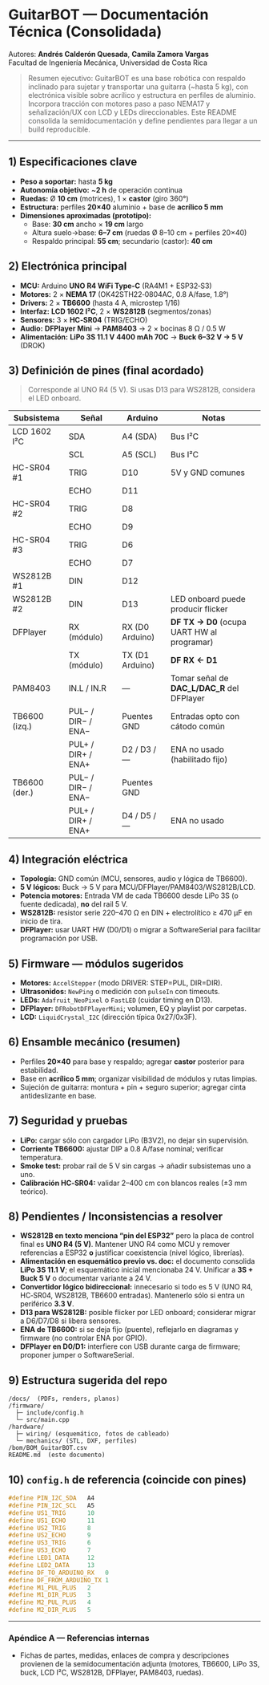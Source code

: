 # GuitarBOT — Documentación Técnica (Consolidada)
Autores: **Andrés Calderón Quesada**, **Camila Zamora Vargas**  
Facultad de Ingeniería Mecánica, Universidad de Costa Rica

> Resumen ejecutivo: GuitarBOT es una base robótica con respaldo inclinado para sujetar y transportar una guitarra (~hasta 5 kg), con electrónica visible sobre acrílico y estructura en perfiles de aluminio. Incorpora tracción con motores paso a paso NEMA17 y señalización/UX con LCD y LEDs direccionables. Este README consolida la semidocumentación y define pendientes para llegar a un build reproducible.

---

## 1) Especificaciones clave
- **Peso a soportar:** hasta **5 kg**
- **Autonomía objetivo:** ~**2 h** de operación continua
- **Ruedas:** Ø **10 cm** (motrices), 1 × **castor** (giro 360°)
- **Estructura:** perfiles **20×40** aluminio + base de **acrílico 5 mm**
- **Dimensiones aproximadas (prototipo):**
  - Base: **30 cm** ancho × **19 cm** largo
  - Altura suelo→base: **6–7 cm** (ruedas Ø 8–10 cm + perfiles 20×40)
  - Respaldo principal: **55 cm**; secundario (castor): **40 cm**

## 2) Electrónica principal
- **MCU:** Arduino **UNO R4 WiFi Type‑C** (RA4M1 + ESP32‑S3)
- **Motores:** 2 × **NEMA 17** (OK42STH22‑0804AC, 0.8 A/fase, 1.8°)
- **Drivers:** 2 × **TB6600** (hasta 4 A, microstep 1/16)
- **Interfaz:** **LCD 1602 I²C**, 2 × **WS2812B** (segmentos/zonas)
- **Sensores:** 3 × **HC‑SR04** (TRIG/ECHO)
- **Audio:** **DFPlayer Mini** → **PAM8403** → 2 × bocinas 8 Ω / 0.5 W
- **Alimentación:** **LiPo 3S 11.1 V 4400 mAh 70C** → **Buck 6–32 V → 5 V** (DROK)

## 3) Definición de pines (final acordado)
> Corresponde al UNO R4 (5 V). Si usas D13 para WS2812B, considera el LED onboard.

| Subsistema    | Señal              | Arduino                   | Notas                                               |
| ------------- | ------------------ | ------------------------- | --------------------------------------------------- |
| LCD 1602 I²C  | SDA                | A4 (SDA)                  | Bus I²C                                             |
|               | SCL                | A5 (SCL)                  | Bus I²C                                             |
| HC-SR04 #1    | TRIG               | D10                       | 5V y GND comunes                                    |
|               | ECHO               | D11                       |                                                     |
| HC-SR04 #2    | TRIG               | D8                        |                                                     |
|               | ECHO               | D9                        |                                                     |
| HC-SR04 #3    | TRIG               | D6                        |                                                     |
|               | ECHO               | D7                        |                                                     |
| WS2812B #1    | DIN                | D12                       |                                                     |
| WS2812B #2    | DIN                | D13                       | LED onboard puede producir flicker                  |
| DFPlayer      | RX (módulo)        | RX (D0 Arduino)           | **DF TX → D0** (ocupa UART HW al programar)        |
|               | TX (módulo)        | TX (D1 Arduino)           | **DF RX ← D1**                                      |
| PAM8403       | IN.L / IN.R        | —                         | Tomar señal de **DAC_L/DAC_R** del DFPlayer        |
| TB6600 (izq.) | PUL− / DIR− / ENA− | Puentes GND               | Entradas opto con cátodo común                      |
|               | PUL+ / DIR+ / ENA+ | D2 / D3 / —               | ENA no usado (habilitado fijo)                      |
| TB6600 (der.) | PUL− / DIR− / ENA− | Puentes GND               |                                                     |
|               | PUL+ / DIR+ / ENA+ | D4 / D5 / —               | ENA no usado                                        |

## 4) Integración eléctrica
- **Topología:** GND común (MCU, sensores, audio y lógica de TB6600).
- **5 V lógicos:** Buck → 5 V para MCU/DFPlayer/PAM8403/WS2812B/LCD.
- **Potencia motores:** Entrada VM de cada TB6600 desde LiPo 3S (o fuente dedicada), **no** del rail 5 V.
- **WS2812B:** resistor serie 220–470 Ω en DIN + electrolítico ≥ 470 µF en inicio de tira.
- **DFPlayer:** usar UART HW (D0/D1) o migrar a SoftwareSerial para facilitar programación por USB.

## 5) Firmware — módulos sugeridos
- **Motores:** `AccelStepper` (modo DRIVER: STEP=PUL, DIR=DIR).
- **Ultrasonidos:** `NewPing` o medición con `pulseIn` con timeouts.
- **LEDs:** `Adafruit_NeoPixel` o `FastLED` (cuidar timing en D13).
- **DFPlayer:** `DFRobotDFPlayerMini`; volumen, EQ y playlist por carpetas.
- **LCD:** `LiquidCrystal_I2C` (dirección típica 0x27/0x3F).

## 6) Ensamble mecánico (resumen)
- Perfiles **20×40** para base y respaldo; agregar **castor** posterior para estabilidad.
- Base en **acrílico 5 mm**; organizar visibilidad de módulos y rutas limpias.
- Sujeción de guitarra: montura + pin + seguro superior; agregar cinta antideslizante en base.

## 7) Seguridad y pruebas
- **LiPo:** cargar sólo con cargador LiPo (B3V2), no dejar sin supervisión.
- **Corriente TB6600:** ajustar DIP a 0.8 A/fase nominal; verificar temperatura.
- **Smoke test:** probar rail de 5 V sin cargas → añadir subsistemas uno a uno.
- **Calibración HC‑SR04:** validar 2–400 cm con blancos reales (±3 mm teórico).

## 8) Pendientes / Inconsistencias a resolver
- **WS2812B en texto menciona “pin del ESP32”** pero la placa de control final es **UNO R4 (5 V)**. Mantener UNO R4 como MCU y remover referencias a ESP32 **o** justificar coexistencia (nivel lógico, librerías).
- **Alimentación en esquemático previo vs. doc:** el documento consolida **LiPo 3S 11.1 V**; el esquemático inicial mencionaba 24 V. Unificar a **3S + Buck 5 V** o documentar variante a 24 V.
- **Convertidor lógico bidireccional:** innecesario si todo es 5 V (UNO R4, HC‑SR04, WS2812B, TB6600 entradas). Mantenerlo sólo si entra un periférico **3.3 V**.
- **D13 para WS2812B:** posible flicker por LED onboard; considerar migrar a D6/D7/D8 si libera sensores.
- **ENA de TB6600:** si se deja fijo (puente), reflejarlo en diagramas y firmware (no controlar ENA por GPIO).
- **DFPlayer en D0/D1:** interfiere con USB durante carga de firmware; proponer jumper o SoftwareSerial.

## 9) Estructura sugerida del repo
```
/docs/  (PDFs, renders, planos)
/firmware/
  ├─ include/config.h
  └─ src/main.cpp
/hardware/
  ├─ wiring/ (esquemático, fotos de cableado)
  └─ mechanics/ (STL, DXF, perfiles)
/bom/BOM_GuitarBOT.csv
README.md  (este documento)
```

## 10) `config.h` de referencia (coincide con pines)
```cpp
#define PIN_I2C_SDA   A4
#define PIN_I2C_SCL   A5
#define US1_TRIG      10
#define US1_ECHO      11
#define US2_TRIG      8
#define US2_ECHO      9
#define US3_TRIG      6
#define US3_ECHO      7
#define LED1_DATA     12
#define LED2_DATA     13
#define DF_TO_ARDUINO_RX   0
#define DF_FROM_ARDUINO_TX 1
#define M1_PUL_PLUS   2
#define M1_DIR_PLUS   3
#define M2_PUL_PLUS   4
#define M2_DIR_PLUS   5
```

---

### Apéndice A — Referencias internas
- Fichas de partes, medidas, enlaces de compra y descripciones provienen de la semidocumentación adjunta (motores, TB6600, LiPo 3S, buck, LCD I²C, WS2812B, DFPlayer, PAM8403, ruedas).

